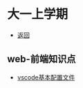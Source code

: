 # 大一上学期

- [返回](https://code.aliyun.com/kangxianghui/studywrod/tree/master)

## web-前端知识点
  - [vscode基本配置文件](https://code.aliyun.com/kangxianghui/studywrod/tree/master/%E5%A4%A7%E4%B8%80%E5%AD%A6%E4%B9%A0%E7%9F%A5%E8%AF%86%E7%82%B9/web/.vscode)